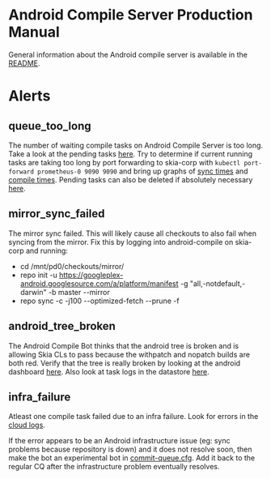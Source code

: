 Android Compile Server Production Manual
========================================

General information about the Android compile server is available in the
[README](./README.md).


Alerts
======


queue_too_long
--------------

The number of waiting compile tasks on Android Compile Server is too long.
Take a look at the pending tasks [here](https://chromium-swarm.appspot.com/tasklist?c=name&c=state&c=created_ts&c=duration&c=pending_time&c=pool&c=bot&c=sk_issue&c=sk_patchset&f=sk_issue_server%3Ahttps%3A%2F%2Fskia-review.googlesource.com&f=sk_name-tag%3ABuild-Debian9-Clang-cf_x86_phone-eng-Android_Framework&l=50&n=true&s=created_ts%3Adesc).
Try to determine if current running tasks are taking too long by port forwarding
to skia-corp with `kubectl port-forward prometheus-0 9090 9090` and bring up graphs of [sync times](http://localhost:9090/graph?g0.range_input=1d&g0.expr=android_sync_time_checkout_1%7Bapp%3D%22android-compile%22%7D%2F60&g0.tab=0&g1.range_input=1d&g1.expr=android_sync_time_checkout_2%7Bapp%3D%22android-compile%22%7D%2F60&g1.tab=0&g2.range_input=1d&g2.expr=android_sync_time_checkout_3%7Bapp%3D%22android-compile%22%7D%2F60&g2.tab=0&g3.range_input=1d&g3.expr=android_sync_time_checkout_4%7Bapp%3D%22android-compile%22%7D%2F60&g3.tab=0&g4.range_input=1d&g4.expr=android_sync_time_checkout_5%7Bapp%3D%22android-compile%22%7D%2F60&g4.tab=0&g5.range_input=1d&g5.expr=android_sync_time_mirror%7Bapp%3D%22android-compile%22%7D%2F60&g5.tab=0) and [compile times](http://localhost:9090/graph?g0.range_input=1d&g0.expr=android_compile_time_checkout_1%7Bapp%3D%22android-compile%22%7D%2F60&g0.tab=0&g1.range_input=1d&g1.expr=android_compile_time_checkout_2%7Bapp%3D%22android-compile%22%7D%2F60&g1.tab=0&g2.range_input=1d&g2.expr=android_compile_time_checkout_3%7Bapp%3D%22android-compile%22%7D%2F60&g2.tab=0&g3.range_input=1d&g3.expr=android_compile_time_checkout_4%7Bapp%3D%22android-compile%22%7D%2F60&g3.tab=0&g4.range_input=1d&g4.expr=android_compile_time_checkout_5%7Bapp%3D%22android-compile%22%7D%2F60&g4.tab=0).
Pending tasks can also be deleted if absolutely necessary
[here](https://goto.google.com/skia-android-framework-compile-bot-datastore).


mirror_sync_failed
------------------

The mirror sync failed. This will likely cause all checkouts to also fail when
syncing from the mirror. Fix this by logging into android-compile on skia-corp
and running:
* cd /mnt/pd0/checkouts/mirror/
* repo init -u https://googleplex-android.googlesource.com/a/platform/manifest -g "all,-notdefault,-darwin" -b master --mirror
* repo sync -c -j100 --optimized-fetch --prune -f


android_tree_broken
-------------------

The Android Compile Bot thinks that the android tree is broken and is allowing
Skia CLs to pass because the withpatch and nopatch builds are both red.
Verify that the tree is really broken by looking at the android dashboard
[here](https://goto.google.com/ab). Also look at task logs in
the datastore [here](https://goto.google.com/skia-android-framework-compile-bot-datastore).


infra_failure
-------------

Atleast one compile task failed due to an infra failure. Look for errors in the
[cloud logs](https://goto.google.com/skia-android-framework-compile-bot-cloud-logs-errors).

If the error appears to be an Android infrastructure issue (eg: sync problems because
repository is down) and it does not resolve soon, then make the bot an experimental bot
in [commit-queue.cfg](https://skia.googlesource.com/skia/+/infra/config/commit-queue.cfg).
Add it back to the regular CQ after the infrastructure problem eventually resolves.
